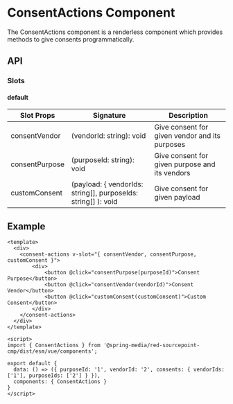 # ConsentActions Component

The ConsentActions component is a renderless component which provides methods to give consents programmatically.

## API

### Slots

#### default

| Slot Props     | Signature                                                     | Description                                    |
| -------------- | ------------------------------------------------------------- | ---------------------------------------------- |
| consentVendor  | (vendorId: string): void                                      | Give consent for given vendor and its purposes |
| consentPurpose | (purposeId: string): void                                     | Give consent for given purpose and its vendors |
| customConsent  | (payload: { vendorIds: string[], purposeIds: string[] ): void | Give consent for given payload                 |

## Example

```vue
<template>
  <div>
    <consent-actions v-slot="{ consentVendor, consentPurpose, customConsent }">
        <div>
            <button @click="consentPurpose(purposeId)">Consent Purpose</button>
            <button @click="consentVendor(vendorId)">Consent Vendor</button>
            <button @click="customConsent(customConsent)">Custom Consent</button>
        </div>
    </consent-actions>
  </div>
</template>

<script>
import { ConsentActions } from '@spring-media/red-sourcepoint-cmp/dist/esm/vue/components';

export default {
  data: () => ({ purposeId: '1', vendorId: '2', consents: { vendorIds: ['1'], purposeIds: ['2'] } }),
  components: { ConsentActions }
}
</script>
```
